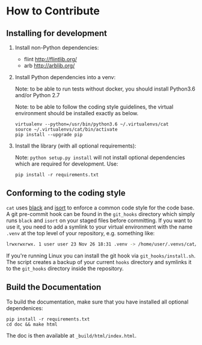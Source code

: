 # How to Contribute

## Installing for development

1. Install non-Python dependencies:

    - flint http://flintlib.org/
    - arb http://arblib.org/

2. Install Python dependencies into a venv:

    Note: to be able to run tests without docker, you should install
    Python3.6 and/or Python 2.7

    Note: to be able to follow the coding style guidelines, the
    virtual environment should be installed exactly as below.

    ```
    virtualenv --python=/usr/bin/python3.6 ~/.virtualenvs/cat
    source ~/.virtualenvs/cat/bin/activate
    pip install --upgrade pip
    ```

3. Install the library (with all optional requirements):

    Note: `python setup.py install` will not install optional
    dependencies which are required for development. Use:

    ```
    pip install -r requirements.txt
    ```

## Conforming to the coding style

`cat` uses [black](https://github.com/ambv/black) and [isort](https://github.com/timothycrosley/isort) to enforce a common code style for the code base.
A git pre-commit hook can be found in the `git_hooks` directory which simply runs `black` and `isort` on your staged files before committing.
If you want to use it, you need to add a symlink to your virtual environment with the name `.venv` at the top level of your repository, e.g. something like:

```bash
lrwxrwxrwx. 1 user user 23 Nov 26 18:31 .venv -> /home/user/.venvs/cat/
```

If you're running Linux you can install the git hook via `git_hooks/install.sh`.
The script creates a backup of your current `hooks` directory and symlinks it to the `git_hooks` directory inside the repository.

## Build the Documentation

To build the documentation, make sure that you have installed all optional dependenices:

```
pip install -r requirements.txt
cd doc && make html
```

The doc is then available at `_build/html/index.html`.
